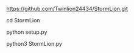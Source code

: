 https://github.com/Twinlion24434/StormLion.git

cd StormLion

python setup.py

python3 StormLion.py


